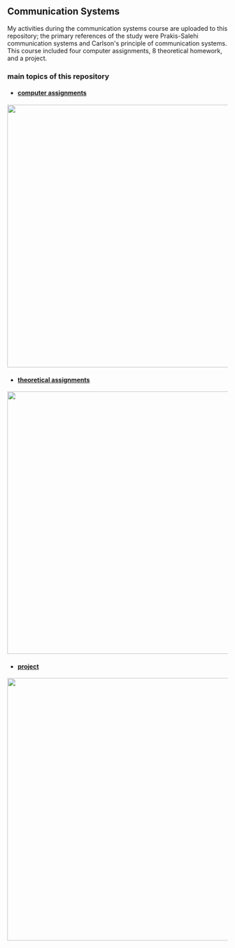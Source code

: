 ## Communication Systems
My activities during the communication systems course are uploaded to this repository; the primary references of the study were Prakis-Salehi communication systems and Carlson's principle of communication systems.
This course included four computer assignments, 8 theoretical homework, and a project.

### main topics of this repository

- #### [computer assignments](https://github.com/kasrafallah/CommunicationSystems/tree/main/cumputer_assignments)


<p align="center">
<image align="center" src = "images/ca.png" width="600">
</p>

- #### [theoretical assignments](https://github.com/kasrafallah/CommunicationSystems/tree/main/assignments)
<p align="center">
<image align="center" src = "images/ta.png" width="600">
</p>

- #### [project](https://github.com/kasrafallah/CommunicationSystems/tree/main/project)
<p align="center">
<image align="center" src = "images/project.png" width="600">
</p>

